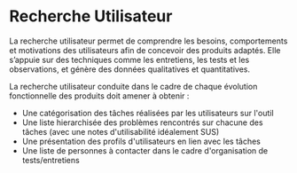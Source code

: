 # Recherche Utilisateur

La recherche utilisateur permet de comprendre les besoins, comportements et motivations des utilisateurs afin de concevoir des produits adaptés. Elle s’appuie sur des techniques comme les entretiens, les tests et les observations, et génère des données qualitatives et quantitatives.

La recherche utilisateur conduite dans le cadre de chaque évolution fonctionnelle des produits doit amener à obtenir :
* Une catégorisation des tâches réalisées par les utilisateurs sur l'outil
* Une liste hierarchisée des problèmes rencontrés sur chacune des tâches (avec une notes d'utilisabilité idéalement SUS)
* Une présentation des profils d'utilisateurs en lien avec les tâches
* Une liste de personnes à contacter dans le cadre d'organisation de tests/entretiens